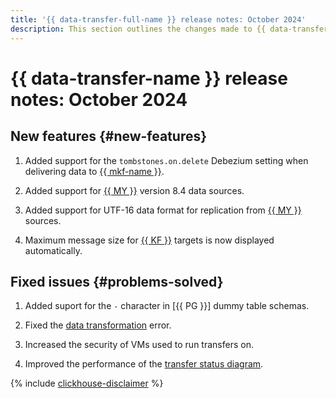 ```yaml
---
title: '{{ data-transfer-full-name }} release notes: October 2024'
description: This section outlines the changes made to {{ data-transfer-name }} in October 2024.
---
```


# {{ data-transfer-name }} release notes: October 2024

## New features {#new-features}

1. Added support for the `tombstones.on.delete` Debezium setting when delivering data to [{{ mkf-name }}](../operations/endpoint/target/kafka.md).

1. Added support for [{{ MY }}](../operations/endpoint/source/mysql.md) version 8.4 data sources. 

1. Added support for UTF-16 data format for replication from [{{ MY }}](../operations/endpoint/source/mysql.md) sources.

1. Maximum message size for [{{ KF }}](../operations/endpoint/target/kafka.md) targets is now displayed automatically.

## Fixed issues {#problems-solved}

1. Added suport for the `-` character in [{{ PG }}] dummy table schemas.

1. Fixed the [data transformation](../concepts/data-transformation.md) error.


1. Increased the security of VMs used to run transfers on.

1. Improved the performance of the [transfer status diagram](../operations/monitoring.md).


{% include [clickhouse-disclaimer](../../_includes/clickhouse-disclaimer.md) %}
